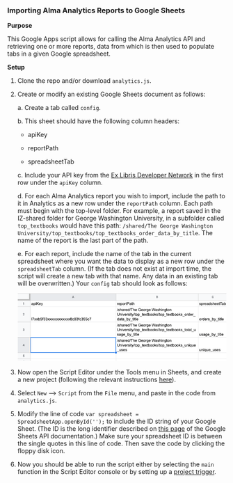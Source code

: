 ### Importing Alma Analytics Reports to Google Sheets ###

**Purpose**

This Google Apps script allows for calling the Alma Analytics API and retrieving one or more reports, data from which is then used to populate tabs in a given Google spreadsheet.

**Setup**

1. Clone the repo and/or download `analytics.js`.

2. Create or modify an existing Google Sheets document as follows:
   
   a. Create a tab called `config`.
   
   b. This sheet should have the following column headers:
     
     - apiKey
     
     - reportPath
     
     - spreadsheetTab

   c. Include your API key from the [Ex Libris Developer Network](https://developers.exlibrisgroup.com/) in the first row under the `apiKey` column.

   d. For each Alma Analytics report you wish to import, include the path to it in Analytics as a new row under the `reportPath` column. Each path must begin with the top-level folder. For example, a report saved in the IZ-shared folder for George Washington University, in a subfolder called `top_textbooks` would have this path: `/shared/The George Washington University/top_textbooks/top_textbooks_order_data_by_title`. The name of the report is the last part of the path.

   e. For each report, include the name of the tab in the current spreadsheet where you want the data to display as a new row under the `spreadsheetTab` column. (If the tab does not exist at import time, the script will create a new tab with that name. Any data in an existing tab will be overwritten.) Your `config` tab should look as follows: 

   ![screenshot from Google Sheets, showing a spreadsheet with three columns of data.](setup.png)

3. Now open the Script Editor under the Tools menu in Sheets, and create a new project (following the relevant instructions [here](https://developers.google.com/apps-script/guides/sheets)). 

4. Select `New` --> `Script` from the `File` menu, and paste in the code from `analytics.js`. 

5. Modify the line of code `var spreadsheet = SpreadsheetApp.openById('');` to include the ID string of your Google Sheet. (The ID is the long identifier described on [this page](https://developers.google.com/sheets/api/guides/concepts) of the Google Sheets API documentation.) Make sure your spreadsheet ID is between the single quotes in this line of code. Then save the code by clicking the floppy disk icon.

6. Now you should be able to run the script either by selecting the `main` function in the Script Editor console or by setting up a [project trigger](https://developers.google.com/apps-script/guides/triggers/).
